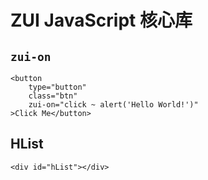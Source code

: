 # ZUI JavaScript 核心库

## `zui-on`

```html:example
<button
    type="button"
    class="btn"
    zui-on="click ~ alert('Hello World!')"
>Click Me</button>
```

## HList

```html:example
<div id="hList"></div>
```
